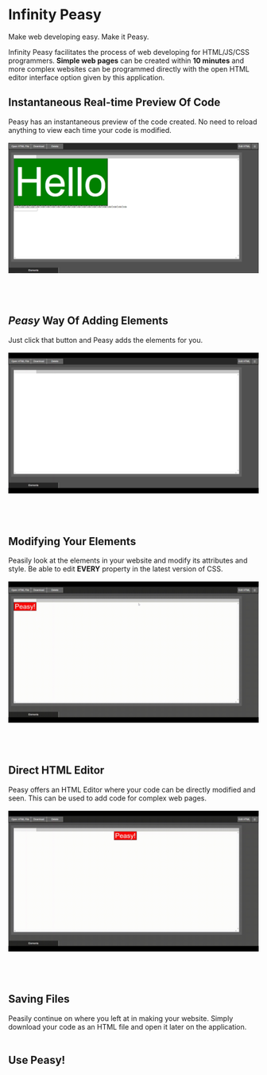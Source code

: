 # Infinity Peasy

Make web developing easy.
Make it Peasy.

Infinity Peasy facilitates the process of web developing for HTML/JS/CSS programmers. **Simple web pages** can be created within **10 minutes** and more complex websites can be programmed directly with the open HTML editor interface option given by this application.

## Instantaneous Real-time Preview Of Code
Peasy has an instantaneous preview of the code created. No need to reload anything to view each time your code is modified.
<br><br>
![](./examples/preview.png)
<br><br><br><br>
## *Peasy* Way Of Adding Elements
Just click that button and Peasy adds the elements for you. 
<br><br>
![](./examples/create_element.gif)
<br><br><br><br>
## Modifying Your Elements
Peasily look at the elements in your website and modify its attributes and style.
Be able to edit **EVERY** property in the latest version of CSS.
<br><br>
![](./examples/modify_element.gif)
<br><br><br><br>
## Direct HTML Editor
Peasy offers an HTML Editor where your code can be directly modified and seen. This can be used to add code for complex web pages.
<br><br>
![](./examples/html_editor.gif)
<br><br><br><br>
## Saving Files
Peasily continue on where you left at in making your website.
Simply download your code as an HTML file and open it later on the application.
<br><br>
## Use Peasy!
